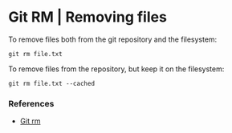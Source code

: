 # Git RM | Removing files

To remove files both from the git repository and the filesystem:

```
git rm file.txt
```

To remove files from the repository, but keep it on the filesystem:
```
git rm file.txt --cached
```

### References

- [Git rm](https://www.git-tower.com/learn/git/commands/git-rm)
